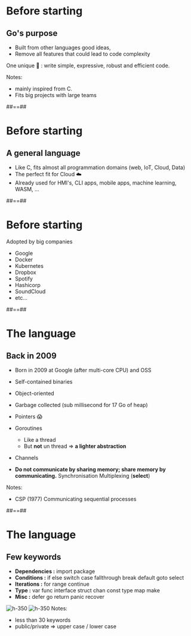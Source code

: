 # Before starting

## Go's purpose

- Built from other languages good ideas,
- Remove all features that could lead to code complexity

One unique 🎯 : write simple, expressive, robust and efficient code.

Notes:

- mainly inspired from C.
- Fits big projects with large teams

##==##

# Before starting

## A general language

- Like C, fits almost all programmation domains (web, IoT, Cloud, Data)
- The perfect fit for Cloud ☁️
- Already used for HMI's, CLI apps, mobile apps, machine learning, WASM, ...

##==##

# Before starting

Adopted by big companies

- Google
- Docker
- Kubernetes
- Dropbox
- Spotify
- Hashicorp
- SoundCloud
- etc...

##==##

# The language

## Back in 2009

- Born in 2009 at Google (after multi-core CPU) and OSS
- Self-contained binaries
- Object-oriented
- Garbage collected (sub millisecond for 17 Go of heap)
- Pointers 😱
- Goroutines

  - Like a thread
  - But **not** un thread ⇒ **a lighter abstraction**

- Channels
- **Do not communicate by sharing memory; share memory by communicating.**
  Synchronisation
  Multiplexing (**select**)

Notes:

- CSP (1977) Communicating sequential processes

##==##

# The language

## Few keywords

- **Dependencies :** import package
- **Conditions :** if else switch case fallthrough break default goto select
- **Iterations :** for range continue
- **Type :** var func interface struct chan const type map make
- **Misc :** defer go return panic recover

![h-350](./assets/go-100/images/fewKeywords.jpg)<!-- .element: class="special-Intro-01-le-but-de-go-bottom-image" -->
![h-350](./assets/go-100/images/i_know.jpg)<!-- .element: class="special-Intro-01-le-but-de-go-bottom-image" -->
Notes:
- less than 30 keywords
- public/private => upper case / lower case
